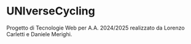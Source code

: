 # UNIverseCycling
Progetto di Tecnologie Web per A.A. 2024/2025 realizzato da Lorenzo Carletti e Daniele Merighi.
